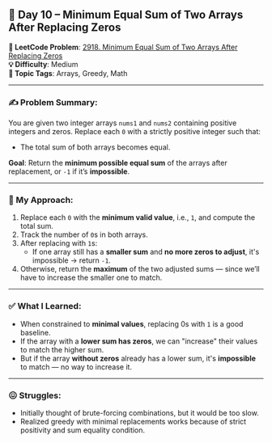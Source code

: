 ## 📅 Day 10 – Minimum Equal Sum of Two Arrays After Replacing Zeros  
**🔗 LeetCode Problem**: [2918. Minimum Equal Sum of Two Arrays After Replacing Zeros](https://leetcode.com/problems/minimum-equal-sum-of-two-arrays-after-replacing-zeros)  
**💡 Difficulty**: Medium  
**🧠 Topic Tags**: Arrays, Greedy, Math  

---

### ✍️ Problem Summary:
You are given two integer arrays `nums1` and `nums2` containing positive integers and zeros. Replace each `0` with a strictly positive integer such that:
- The total sum of both arrays becomes equal.

**Goal**: Return the **minimum possible equal sum** of the arrays after replacement, or `-1` if it’s **impossible**.

---

### 🚧 My Approach:
1. Replace each `0` with the **minimum valid value**, i.e., `1`, and compute the total sum.
2. Track the number of `0`s in both arrays.
3. After replacing with `1`s:
   - If one array still has a **smaller sum** and **no more zeros to adjust**, it's impossible → return `-1`.
4. Otherwise, return the **maximum** of the two adjusted sums — since we’ll have to increase the smaller one to match.

---

### ✅ What I Learned:
- When constrained to **minimal values**, replacing 0s with `1` is a good baseline.
- If the array with a **lower sum has zeros**, we can "increase" their values to match the higher sum.
- But if the array **without zeros** already has a lower sum, it's **impossible** to match — no way to increase it.

---

### 😖 Struggles:
- Initially thought of brute-forcing combinations, but it would be too slow.
- Realized greedy with minimal replacements works because of strict positivity and sum equality condition.
